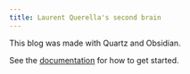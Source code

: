 ```yaml
---
title: Laurent Querella's second brain
---
```


This blog was made with Quartz and Obsidian.

See the [documentation](https://quartz.jzhao.xyz) for how to get started.


